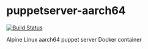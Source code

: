# puppetserver-aarch64

[![Build Status](https://travis-ci.org/rknuu/puppetserver-aarch64.svg?branch=master)](https://travis-ci.org/rknuu/puppetserver-aarch64)

Alpine Linux aarch64 puppet server Docker container

